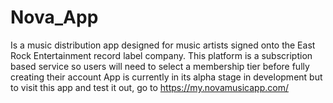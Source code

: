 # Nova_App
Is a music distribution app designed for music artists signed onto the East Rock Entertainment record label company. 
This platform is a subscription based service so users will need to select a membership tier before fully creating their account
App is currently in its alpha stage in development but to visit this app and test it out, go to https://my.novamusicapp.com/ 

